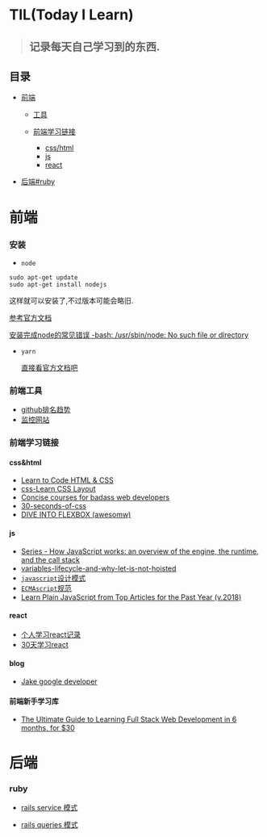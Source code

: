# TIL(Today I Learn)
> ## 记录每天自己学习到的东西.

## 目录
- [前端](#前端)

  - [工具](#前端工具)

  - [前端学习链接](#前端学习链接)
    - [css/html](#csshtml)  
    - [js](#js)
    - [react](#react)
    
- [后端#ruby](#ruby)


# 前端

### 安装

- `node`

 ```shell
 sudo apt-get update
 sudo apt-get install nodejs
 ```
 这样就可以安装了,不过版本可能会略旧.

 [参考官方文档](https://www.digitalocean.com/community/tutorials/how-to-install-node-js-on-an-ubuntu-14-04-server)


 [安装完成node的常见错误 -bash: /usr/sbin/node: No such file or directory](https://stackoverflow.com/questions/18130164/nodejs-vs-node-on-ubuntu-12-04)

- `yarn`

  [直接看官方文档吧](https://yarnpkg.com/lang/en/docs/install/#linux-tab)
  
### 前端工具
- [github排名趋势](https://risingstars.js.org/2017/zh/)
- [监控网站](https://www.fundebug.com/)
  
### 前端学习链接
#### css&html
- [Learn to Code HTML & CSS](https://learn.shayhowe.com/html-css/)
- [css-Learn CSS Layout](http://book.mixu.net/css/)
- [Concise courses for badass web developers](https://egghead.io/)
- [30-seconds-of-css](https://github.com/atomiks/30-seconds-of-css)
- [DIVE INTO FLEXBOX (awesomw)](https://bocoup.com/blog/dive-into-flexbox)
#### js
- [Series - How JavaScript works: an overview of the engine, the runtime, and the call stack](https://blog.sessionstack.com/how-does-javascript-actually-work-part-1-b0bacc073cf)
- [variables-lifecycle-and-why-let-is-not-hoisted](https://dmitripavlutin.com/variables-lifecycle-and-why-let-is-not-hoisted/)
- [`javascript`设计模式](http://wiki.jikexueyuan.com/project/javascript-design-patterns/constructor-mode.html)
- [`ECMAscript`规范](https://www.ecma-international.org/ecma-262/#sec-intro)
- [Learn Plain JavaScript from Top Articles for the Past Year (v.2018)](https://medium.mybridge.co/learn-plain-javascript-from-top-tutorials-for-the-past-year-v-2018-d964bc597a45)
#### react
- [个人学习react记录](https://github.com/xiaohesong/ums/wiki)
- [30天学习react](https://www.fullstackreact.com)
#### blog
- [Jake google developer](https://jakearchibald.com/)

#### 前端新手学习库
- [The Ultimate Guide to Learning Full Stack Web Development in 6 months, for $30](https://codeburst.io/the-ultimate-guide-to-learning-full-stack-web-development-in-6-months-for-30-72b3854a7458)

# 后端
### ruby

- [rails service 模式](https://medium.com/selleo/essential-rubyonrails-patterns-part-1-service-objects-1af9f9573ca1)

- [rails queries 模式](https://medium.com/@blazejkosmowski/essential-rubyonrails-patterns-part-2-query-objects-4b253f4f4539)
